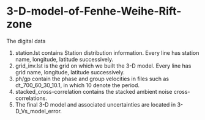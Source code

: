 # 3-D-model-of-Fenhe-Weihe-Rift-zone
The digital data
1. station.lst contains Station distribution information. Every line has station name, longitude, latitude successively.
2. grid_inv.lst is the grid on which we built the 3-D model. Every line has grid name, longitude, latitude successively.
3. ph/gp contain the phase and group velocities in files such as dt_700_60_30_10.1, in which 10 denote the period.
4. stacked_cross-correlation contains the stacked ambient noise cross-correlations.
5. The final 3-D model and associated uncertainties are located in 3-D_Vs_model_error.
